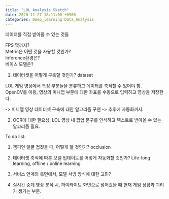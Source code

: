 ```yaml
---
title: "LOL Analysis Sketch"
date: 2020-11-27 18:11:00 +0900
categories: Deep_learning Data_Analysis
---
```


데이터를 직접 받아올 수 있는 것들 

FPS 몇까지?    
Metric은 어떤 것을 사용할 것인가?    
Inference환경은?    
베이스 모델은?    

1. 데이터셋을 어떻게 구축할 것인가? dataset    

LOL 게임 영상에서 특정 부분들을 분류하고 데이터를 축적할 수 있어야 함.    
OpenCV를 이용, 영상의 미니맵 부분에 대한 좌표를 수동으로 입력하고 영상을 저장한다.    

-> 미니맵 영상 데이터셋 구축에 대한 알고리즘 구현 -> 추후에 자동화까지.    


2. OCR에 대한 필요성, LOL 영상 내 팝업 문구를 인식하고 텍스트로 받아올 수 있는 알고리즘 필요.    


To do list:    
1. 챔피언 얼굴 겹쳤을 때, 어떻게 할 것인가? occlusion    

2. 데이터셋 축적에 따른 모델 업데이트를 어떻게 자동화할 것인가? Life-long learning, offline / online learning    

3. 서비스 연계의 측면에서, 모델 서빙 방식에 대한 고민?    

4. 실시간 중계 영상 분석 시, 하이라이트 화면으로 넘어갔을 때 현재 게임 상황과 괴리가 생기는 부분.    

